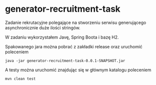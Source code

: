 # generator-recruitment-task
Zadanie rekrutacyjne polegające na stworzeniu serwisu generującego asynchronicznie duże ilości stringów.

W zadaniu wykorzystałem Javę, Spring Boota i bazę H2.

Spakowanego jara można pobrać z zakładki release oraz uruchomić poleceniem

`java -jar generator-recruitment-task-0.0.1-SNAPSHOT.jar`

A testy można uruchomić znajdując się w głównym katalogu poleceniem

`mvn clean test`
